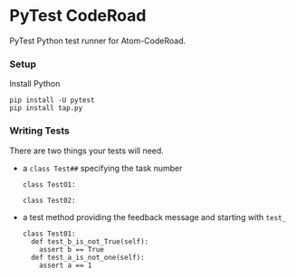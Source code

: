 # PyTest CodeRoad

PyTest Python test runner for Atom-CodeRoad.

### Setup

Install Python

    pip install -U pytest
    pip install tap.py


### Writing Tests

There are two things your tests will need.

* a `class Test##` specifying the task number

      class TestO1:

      class Test02:

* a test method providing the feedback message and starting with `test_`

      class Test01:
        def test_b_is_not_True(self):
          assert b == True
        def test_a_is_not_one(self):
          assert a == 1
